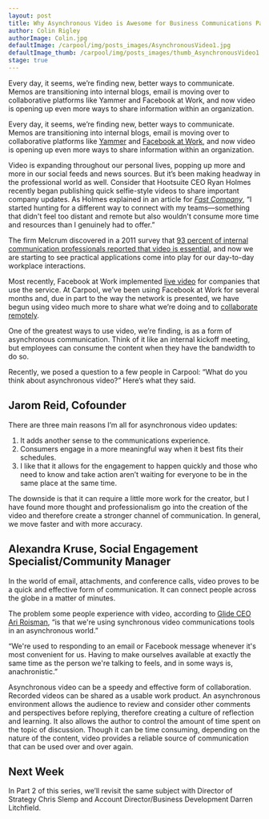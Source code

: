 ```yaml
---
layout: post
title: Why Asynchronous Video is Awesome for Business Communications Part 1
author: Colin Rigley
authorImage: Colin.jpg
defaultImage: /carpool/img/posts_images/AsynchronousVideo1.jpg
defaultImage_thumb: /carpool/img/posts_images/thumb_AsynchronousVideo1.jpg
stage: true
---
```


Every day, it seems, we’re finding new, better ways to communicate. Memos are transitioning into internal blogs, email is moving over to collaborative platforms like Yammer and Facebook at Work, and now video is opening up even more ways to share information within an organization.

<!--more-->

Every day, it seems, we’re finding new, better ways to communicate. Memos are transitioning into internal blogs, email is moving over to collaborative platforms like [Yammer](http://carpoolagency.com/articles/2016%E2%80%9309%E2%80%9328-How-to-Use-Yammer-for-Internal-Collaboration.html) and [Facebook at Work](http://carpoolagency.com/articles/4-Ways-You-Can-Implement-Facebook-at-Work-to-Enhance-Your-Network-Collaboration.html), and now video is opening up even more ways to share information within an organization.

Video is expanding throughout our personal lives, popping up more and more in our social feeds and news sources. But it’s been making headway in the professional world as well. Consider that Hootsuite CEO Ryan Holmes recently began publishing quick selfie-style videos to share important company updates. As Holmes explained in an article for [*Fast Company*](http://www.fastcompany.com/3062075/lessons-learned/how-im-using-video-selfies-to-stay-connected-with-my-teams-as-ceo), “I started hunting for a different way to connect with my teams—something that didn't feel too distant and remote but also wouldn't consume more time and resources than I genuinely had to offer.”

The firm Melcrum discovered in a 2011 survey that [93 percent of internal communication professionals reported that video is essential](http://www.enginecreative.co.uk/insights/improving-internal-communication-video), and now we are starting to see practical applications come into play for our day-to-day workplace interactions.

Most recently, Facebook at Work implemented [live video](https://work.fb.com/) for companies that use the service. At Carpool, we’ve been using Facebook at Work for several months and, due in part to the way the network is presented, we have begun using video much more to share what we’re doing and to [collaborate remotely](http://carpoolagency.com/articles/Carpool-Asks-Employees-to-Work-Remotely-for-One-Month.html).

One of the greatest ways to use video, we’re finding, is as a form of asynchronous communication. Think of it like an internal kickoff meeting, but employees can consume the content when they have the bandwidth to do so.

Recently, we posed a question to a few people in Carpool: “What do you think about asynchronous video?” Here’s what they said.


Jarom Reid, Cofounder
---------------------

There are three main reasons I’m all for asynchronous video updates:


1. It adds another sense to the communications experience.
2. Consumers engage in a more meaningful way when it best fits their schedules.
3. I like that it allows for the engagement to happen quickly and those who need to know and take action aren’t waiting for everyone to be in the same place at the same time. 

The downside is that it can require a little more work for the creator, but I have found more thought and professionalism go into the creation of the video and therefore create a stronger channel of communication. In general, we move faster and with more accuracy.


Alexandra Kruse, Social Engagement Specialist/Community Manager
---------------------------------------------------------------

In the world of email, attachments, and conference calls, video proves to be a quick and effective form of communication. It can connect people across the globe in a matter of minutes. 

The problem some people experience with video, according to [Glide CEO Ari Roisman](https://pando.com/2013/07/31/glides-asynchronous-video-messaging-makes-video-texting-sound-less-ridiculous/), “is that we're using synchronous video communications tools in an asynchronous world.”

“We're used to responding to an email or Facebook message whenever it's most convenient for us. Having to make ourselves available at exactly the same time as the person we're talking to feels, and in some ways is, anachronistic.”

Asynchronous video can be a speedy and effective form of collaboration. Recorded videos can be shared as a usable work product. An asynchronous environment allows the audience to review and consider other comments and perspectives before replying, therefore creating a culture of reflection and learning. It also allows the author to control the amount of time spent on the topic of discussion. Though it can be time consuming, depending on the nature of the content, video provides a reliable source of communication that can be used over and over again.


Next Week
---------

In Part 2 of this series, we’ll revisit the same subject with Director of Strategy Chris Slemp and Account Director/Business Development Darren Litchfield.
